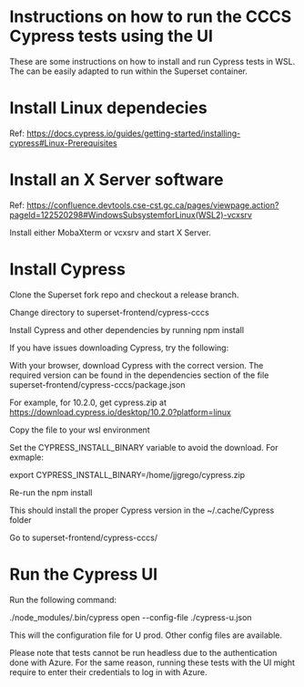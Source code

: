 Instructions on how to run the CCCS Cypress tests using the UI
==============================================================

These are some instructions on how to install and run Cypress tests in WSL. The can be easily adapted to run within the Superset container.

Install Linux dependecies
=========================

Ref: https://docs.cypress.io/guides/getting-started/installing-cypress#Linux-Prerequisites

Install an X Server software
============================

Ref: https://confluence.devtools.cse-cst.gc.ca/pages/viewpage.action?pageId=122520298#WindowsSubsystemforLinux(WSL2)-vcxsrv

Install either MobaXterm or vcxsrv and start X Server.

Install Cypress
===============

Clone the Superset fork repo and checkout a release branch.

Change directory to superset-frontend/cypress-cccs

Install Cypress and other dependencies by running npm install

If you have issues downloading Cypress, try the following:

With your browser, download Cypress with the correct version. The required version can be found in the dependencies section of the file <superset repo>superset-frontend/cypress-cccs/package.json

For example, for 10.2.0, get cypress.zip at https://download.cypress.io/desktop/10.2.0?platform=linux

Copy the file to your wsl environment

Set the CYPRESS_INSTALL_BINARY variable to avoid the download. For exmaple:

export CYPRESS_INSTALL_BINARY=/home/jjgrego/cypress.zip

Re-run the npm install

This should install the proper Cypress version in the ~/.cache/Cypress folder

Go to <superset repo>superset-frontend/cypress-cccs/

Run the Cypress UI
==================

Run the following command:

./node_modules/.bin/cypress open --config-file ./cypress-u.json

This will the configuration file for U prod. Other config files are available. 

Please note that tests cannot be run headless due to the authentication done with Azure. For the same reason, running these tests with the UI might require to enter their credentials to log in with Azure.




